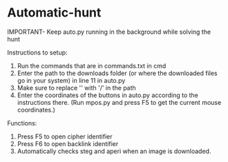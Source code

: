 # Automatic-hunt
IMPORTANT- Keep auto.py running in the background while solving the hunt

Instructions to setup:

  1) Run the commands that are in commands.txt in cmd
  2) Enter the path to the downloads folder (or where the downloaded files go in your system) in line 11 in auto.py
  3) Make sure to replace '' with '/' in the path
  4) Enter the coordinates of the buttons in auto.py according to the instructions there.
  (Run mpos.py and press F5 to get the current mouse coordinates.)
  
Functions:

  1) Press F5 to open cipher identifier
  2) Press F6 to open backlink identifier
  3) Automatically checks steg and aperi when an image is downloaded.

